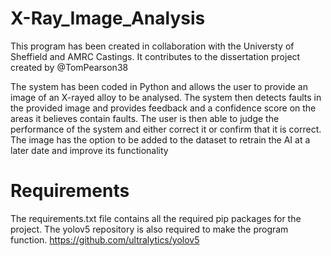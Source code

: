 # X-Ray_Image_Analysis

This program has been created in collaboration with the Universty of Sheffield and AMRC Castings.
It contributes to the dissertation project created by @TomPearson38

The system has been coded in Python and allows the user to provide an image of an X-rayed alloy to be analysed. The system then
detects faults in the provided image and provides feedback and a confidence score on the areas it believes contain faults. The user is
then able to judge the performance of the system and either correct it or confirm that it is correct. The image has the option to be added to
the dataset to retrain the AI at a later date and improve its functionality

# Requirements

The requirements.txt file contains all the required pip packages for the project.
The yolov5 repository is also required to make the program function. https://github.com/ultralytics/yolov5